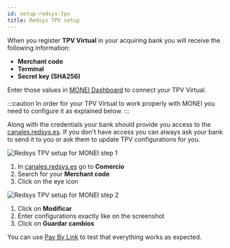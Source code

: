 ```yaml
---
id: setup-redsys-tpv
title: Redsys TPV setup
---
```


When you register **TPV Virtual** in your acquiring bank you will receive the following information:

- **Merchant code**
- **Terminal**
- **Secret key (SHA256)**

Enter those values in [MONEI Dashboard](https://dashboard.monei.com/settings/payment-methods/card) to connect your TPV Virtual.

:::caution
In order for your TPV Virtual to work properly with MONEI you need to configure it as explained below.
:::

Along with the credentials your bank should provide you access to the [canales.redsys.es](https://canales.redsys.es/). If you don't have access you can always ask your bank to send it to you or ask them to update TPV configurations for you.

![Redsys TPV setup for MONEI step 1](/img/configure-redsys-0.jpg)

1. In [canales.redsys.es](https://canales.redsys.es/) go to **Comercio**
2. Search for your **Merchant code**
3. Click on the eye icon

![Redsys TPV setup for MONEI step 2](/img/configure-redsys-1.jpg)

1. Click on **Modificar**
2. Enter configurations exactly like on the screenshot
3. Click on **Guardar cambios**

You can use [Pay By Link](https://support.monei.com/hc/en-us/articles/360017813357-How-to-create-a-manual-payment-with-Pay-By-Link) to test that everything works as expected.
